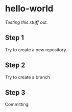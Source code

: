 # hello-world
*Testing this stuff out.*

## Step 1
Try to create a new repository. 

## Step 2
Try to create a branch

## Step 3
Committing
